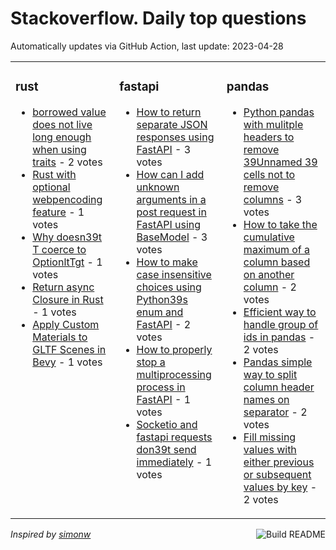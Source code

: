 # Stackoverflow. Daily top questions 

Automatically updates via GitHub Action, last update: <!-- date starts -->2023-04-28<!-- date ends -->


<table><tr><td valign="top" width="33%">

### rust
<!-- rust starts -->
* [borrowed value does not live long enough when using traits](https://stackoverflow.com/questions/76130326/borrowed-value-does-not-live-long-enough-when-using-traits) - 2 votes
* [Rust with optional webpencoding feature](https://stackoverflow.com/questions/76121867/rust-with-optional-webp-encoding-feature) - 1 votes
* [Why doesn39t T coerce to OptionltTgt](https://stackoverflow.com/questions/76118216/why-doesnt-t-coerce-to-optiont) - 1 votes
* [Return async Closure in Rust](https://stackoverflow.com/questions/76132781/return-async-closure-in-rust) - 1 votes
* [Apply Custom Materials to GLTF Scenes in Bevy](https://stackoverflow.com/questions/76117224/apply-custom-materials-to-gltf-scenes-in-bevy) - 1 votes
<!-- rust ends -->
</td><td valign="top" width="34%">


### fastapi
<!-- fastapi starts -->
* [How to return separate JSON responses using FastAPI](https://stackoverflow.com/questions/76122326/how-to-return-separate-json-responses-using-fastapi) - 3 votes
* [How can I add unknown arguments in a post request in FastAPI using BaseModel](https://stackoverflow.com/questions/76128269/how-can-i-add-unknown-arguments-in-a-post-request-in-fastapi-using-basemodel) - 3 votes
* [How to make case insensitive choices using Python39s enum and FastAPI](https://stackoverflow.com/questions/76129550/how-to-make-case-insensitive-choices-using-pythons-enum-and-fastapi) - 2 votes
* [How to properly stop a multiprocessing process in FastAPI](https://stackoverflow.com/questions/76124278/how-to-properly-stop-a-multiprocessing-process-in-fastapi) - 1 votes
* [Socketio and fastapi requests don39t send immediately](https://stackoverflow.com/questions/76126362/socket-io-and-fastapi-requests-dont-send-immediately) - 1 votes
<!-- fastapi ends -->
</td><td valign="top" width="34%">


### pandas
<!-- pandas starts -->
* [Python pandas with mulitple headers to remove 39Unnamed 39 cells not to remove columns](https://stackoverflow.com/questions/76118708/python-pandas-with-mulitple-headers-to-remove-unnamed-cells-not-to-remove-co) - 3 votes
* [How to take the cumulative maximum of a column based on another column](https://stackoverflow.com/questions/76124814/how-to-take-the-cumulative-maximum-of-a-column-based-on-another-column) - 2 votes
* [Efficient way to handle group of ids in pandas](https://stackoverflow.com/questions/76119007/efficient-way-to-handle-group-of-ids-in-pandas) - 2 votes
* [Pandas simple way to split column header names on separator](https://stackoverflow.com/questions/76130226/pandas-simple-way-to-split-column-header-names-on-separator) - 2 votes
* [Fill missing values with either previous or subsequent values by key](https://stackoverflow.com/questions/76122411/fill-missing-values-with-either-previous-or-subsequent-values-by-key) - 2 votes
<!-- pandas ends -->
</td></tr></table>

<a href="https://github.com/hp0404/hp0404/actions"><img src="https://github.com/hp0404/hp0404/workflows/Build%20README/badge.svg" align="right" alt="Build README"></a> <p>*Inspired by  [simonw](https://github.com/simonw/simonw)*</p>
